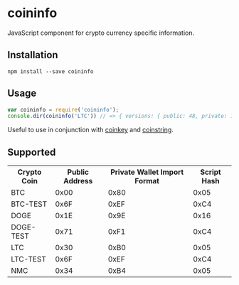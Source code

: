 coininfo
========

JavaScript component for crypto currency specific information.
 


Installation
------------

    npm install --save coininfo


Usage
-----

```js
var coininfo = require('coininfo');
console.dir(coininfo('LTC')) // => { versions: { public: 48, private: 176, scripthash: 5} }
```

Useful to use in conjunction with [coinkey](https://github.com/cryptocoinjs/coinkey) and [coinstring](https://github.com/cryptocoinjs/coinstring).


Supported
---------

<table>
<tr>
  <th> Crypto Coin </th><th> Public Address </th><th> Private Wallet Import Format </th><th> Script Hash </th>
</tr>

<tr>
  <td> BTC </td><td> 0x00 </td><td> 0x80 </td><td> 0x05 </td>
</tr>
<tr>
  <td> BTC-TEST </td><td> 0x6F </td><td> 0xEF </td><td> 0xC4 </td>
</tr>

<tr>
  <td> DOGE </td><td> 0x1E </td><td> 0x9E </td><td> 0x16 </td>
</tr>
<tr>
  <td> DOGE-TEST </td><td> 0x71 </td><td> 0xF1 </td><td> 0xC4 </td>
</tr>


<tr>
  <td> LTC </td><td> 0x30 </td><td> 0xB0 </td><td> 0x05 </td>
</tr>
<tr>
  <td> LTC-TEST </td><td> 0x6F </td><td> 0xEF </td><td> 0xC4 </td>
</tr>


<tr>
  <td> NMC </td><td> 0x34 </td><td> 0xB4 </td><td> 0x05 </td>
</tr>

</table>




